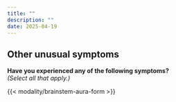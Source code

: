 ```yaml
---
title: ""
description: ""
date: 2025-04-19
---
```


## Other unusual symptoms 

**Have you experienced any of the following symptoms?**  
_(Select all that apply.)_

<link rel="stylesheet" href="/css/symptom-check.css">

{{< modality/brainstem-aura-form >}}

<script src="/js/modality/brainstemAuraStep.js"></script>
